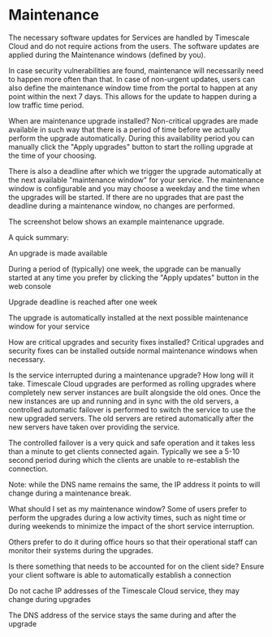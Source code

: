 # Maintenance
The necessary software updates for Services are handled by Timescale Cloud and do not require actions from the users. The software updates are applied during the Maintenance windows (defined by you).

In case security vulnerabilities are found, maintenance will necessarily need to happen more often than that. In case of non-urgent updates, users can also define the maintenance window time from the portal to happen at any point within the next 7 days. This allows for the update to happen during a low traffic time period.

When are maintenance upgrade installed?
Non-critical upgrades are made available in such way that there is a period of time before we actually perform the upgrade automatically. During this availability period you can manually click the "Apply upgrades" button to start the rolling upgrade at the time of your choosing.

There is also a deadline after which we trigger the upgrade automatically at the next available "maintenance window" for your service. The maintenance window is configurable and you may choose a weekday and the time when the upgrades will be started. If there are no upgrades that are past the deadline during a maintenance window, no changes are performed.

The screenshot below shows an example maintenance upgrade.


A quick summary:

An upgrade is made available

During a period of (typically) one week, the upgrade can be manually started at any time you prefer by clicking the "Apply updates" button in the web console

Upgrade deadline is reached after one week

The upgrade is automatically installed at the next possible maintenance window for your service

How are critical upgrades and security fixes installed?
Critical upgrades and security fixes can be installed outside normal maintenance windows when necessary.

Is the service interrupted during a maintenance upgrade? How long will it take.
Timescale Cloud upgrades are performed as rolling upgrades where completely new server instances are built alongside the old ones. Once the new instances are up and running and in sync with the old servers, a controlled automatic failover is performed to switch the service to use the new upgraded servers. The old servers are retired automatically after the new servers have taken over providing the service.

The controlled failover is a very quick and safe operation and it takes less than a minute to get clients connected again. Typically we see a 5-10 second period during which the clients are unable to re-establish the connection.

Note: while the DNS name remains the same, the IP address it points to will change during a maintenance break.

What should I set as my maintenance window?
Some of users prefer to perform the upgrades during a low activity times, such as night time or during weekends to minimize the impact of the short service interruption.

Others prefer to do it during office hours so that their operational staff can monitor their systems during the upgrades.

Is there something that needs to be accounted for on the client side?
Ensure your client software is able to automatically establish a connection

Do not cache IP addresses of the Timescale Cloud service, they may change during upgrades

The DNS address of the service stays the same during and after the upgrade

